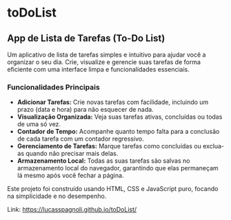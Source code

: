 # toDoList

## App de Lista de Tarefas (To-Do List)

Um aplicativo de lista de tarefas simples e intuitivo para ajudar você a organizar o seu dia. Crie, visualize e gerencie suas tarefas de forma eficiente com uma interface limpa e funcionalidades essenciais.

### Funcionalidades Principais

-   **Adicionar Tarefas:** Crie novas tarefas com facilidade, incluindo um prazo (data e hora) para não esquecer de nada.
-   **Visualização Organizada:** Veja suas tarefas ativas, concluídas ou todas de uma só vez.
-   **Contador de Tempo:** Acompanhe quanto tempo falta para a conclusão de cada tarefa com um contador regressivo.
-   **Gerenciamento de Tarefas:** Marque tarefas como concluídas ou exclua-as quando não precisar mais delas.
-   **Armazenamento Local:** Todas as suas tarefas são salvas no armazenamento local do navegador, garantindo que elas permaneçam lá mesmo após você fechar a página.

Este projeto foi construído usando HTML, CSS e JavaScript puro, focando na simplicidade e no desempenho.

Link: https://lucasspagnoli.github.io/toDoList/
